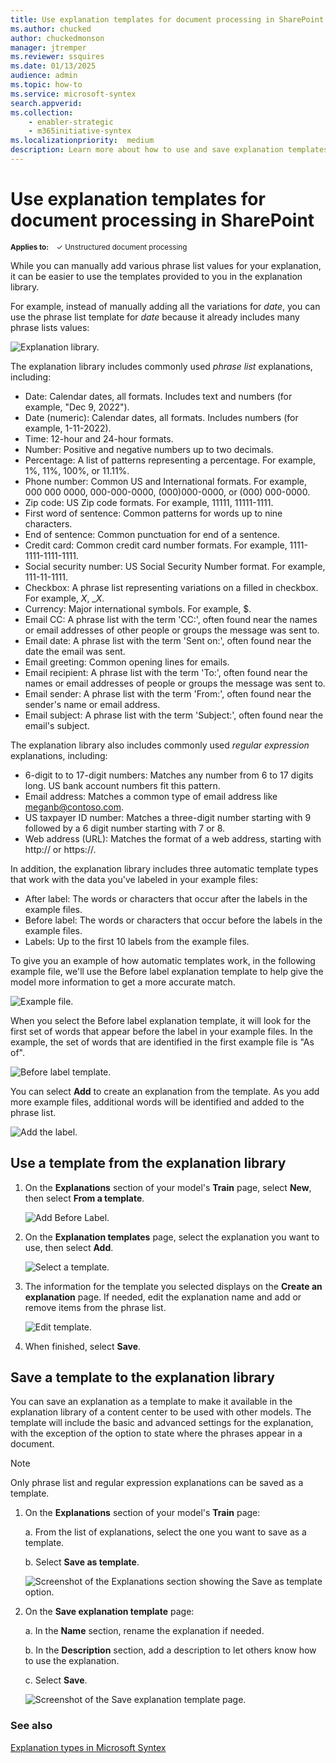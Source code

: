 ```yaml
---
title: Use explanation templates for document processing in SharePoint
ms.author: chucked
author: chuckedmonson
manager: jtremper
ms.reviewer: ssquires
ms.date: 01/13/2025
audience: admin
ms.topic: how-to
ms.service: microsoft-syntex
search.appverid:
ms.collection:
    - enabler-strategic
    - m365initiative-syntex
ms.localizationpriority:  medium
description: Learn more about how to use and save explanation templates for document processing in SharePoint.
---
```


# Use explanation templates for document processing in SharePoint

<sup>**Applies to:**  &ensp; &#10003; Unstructured document processing </sup>

While you can manually add various phrase list values for your explanation, it can be easier to use the templates provided to you in the explanation library.

For example, instead of manually adding all the variations for *date*, you can use the phrase list template for *date* because it already includes many phrase lists values:

![Explanation library.](../media/content-understanding/explanation-template.png)

The explanation library includes commonly used *phrase list* explanations, including:

- Date: Calendar dates, all formats. Includes text and numbers (for example, "Dec 9, 2022").
- Date (numeric): Calendar dates, all formats. Includes numbers (for example, 1-11-2022).
- Time: 12-hour and 24-hour formats.
- Number: Positive and negative numbers up to two decimals.
- Percentage: A list of patterns representing a percentage. For example, 1%, 11%, 100%, or 11.11%.
- Phone number: Common US and International formats. For example, 000 000 0000, 000-000-0000, (000)000-0000, or (000) 000-0000.
- Zip code: US Zip code formats. For example, 11111, 11111-1111.
- First word of sentence: Common patterns for words up to nine characters.
- End of sentence: Common punctuation for end of a sentence.
- Credit card: Common credit card number formats. For example, 1111-1111-1111-1111.
- Social security number: US Social Security Number format. For example, 111-11-1111.
- Checkbox: A phrase list representing variations on a filled in checkbox. For example, _X_, __X_.
- Currency: Major international symbols. For example, $.
- Email CC: A phrase list with the term 'CC:', often found near the names or email addresses of other people or groups the message was sent to.
- Email date: A phrase list with the term 'Sent on:', often found near the date the email was sent.
- Email greeting: Common opening lines for emails.
- Email recipient: A phrase list with the term 'To:', often found near the names or email addresses of people or groups the message was sent to.
- Email sender: A phrase list with the term 'From:', often found near the sender's name or email address.
- Email subject: A phrase list with the term 'Subject:', often found near the email's subject.

The explanation library also includes commonly used *regular expression* explanations, including:

- 6-digit to to 17-digit numbers: Matches any number from 6 to 17 digits long. US bank account numbers fit this pattern.
- Email address: Matches a common type of email address like meganb@contoso.com.
- US taxpayer ID number: Matches a three-digit number starting with 9 followed by a 6 digit number starting with 7 or 8.
- Web address (URL): Matches the format of a web address, starting with http:// or https://.

In addition, the explanation library includes three automatic template types that work with the data you've labeled in your example files:

- After label: The words or characters that occur after the labels in the example files.
- Before label: The words or characters that occur before the labels in the example files.
- Labels: Up to the first 10 labels from the example files.

To give you an example of how automatic templates work, in the following example file, we'll use the Before label explanation template to help give the model more information to get a more accurate match.

![Example file.](../media/content-understanding/before-label.png)

When you select the Before label explanation template, it will look for the first set of words that appear before the label in your example files. In the example, the set of words that are identified in the first example file is "As of".

![Before label template.](../media/content-understanding/before-label-explanation.png)

You can select **Add** to create an explanation from the template. As you add more example files, additional words will be identified and added to the phrase list.

![Add the label.](../media/content-understanding/before-label-add.png)

## Use a template from the explanation library

1. On the **Explanations** section of your model's **Train** page, select **New**, then select **From a template**.

   ![Add Before Label.](../media/content-understanding/from-template.png)

2.  On the **Explanation templates** page, select the explanation you want to use, then select **Add**.

    ![Select a template.](../media/content-understanding/phone-template.png)

3. The information for the template you selected displays on the **Create an explanation** page. If needed, edit the explanation name and add or remove items from the phrase list.

    ![Edit template.](../media/content-understanding/phone-template-live.png)

4. When finished, select **Save**.

## Save a template to the explanation library

You can save an explanation as a template to make it available in the explanation library of a content center to be used with other models. The template will include the basic and advanced settings for the explanation, with the exception of the option to state where the phrases appear in a document.

> [!NOTE]
> Only phrase list and regular expression explanations can be saved as a template.

1. On the **Explanations** section of your model's **Train** page:

   a. From the list of explanations, select the one you want to save as a template.

   b. Select **Save as template**.

    ![Screenshot of the Explanations section showing the Save as template option.](../media/content-understanding/explanation-save-as-template.png)

2. On the **Save explanation template** page:

   a. In the **Name** section, rename the explanation if needed.

   b. In the **Description** section, add a description to let others know how to use the explanation.

   c. Select **Save**.

    ![Screenshot of the Save explanation template page.](../media/content-understanding/save-explanation-template.png)

### See also

[Explanation types in Microsoft Syntex](explanation-types-overview.md)
